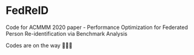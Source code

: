 # FedReID

Code for ACMMM 2020 paper - Performance Optimization for Federated Person Re-identification via Benchmark Analysis

Codes are on the way 🏃🏃🏃